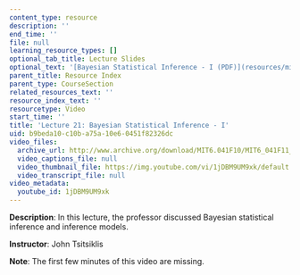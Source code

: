 ```yaml
---
content_type: resource
description: ''
end_time: ''
file: null
learning_resource_types: []
optional_tab_title: Lecture Slides
optional_text: '[Bayesian Statistical Inference - I (PDF)](resources/mit6_041scf13_l21)'
parent_title: Resource Index
parent_type: CourseSection
related_resources_text: ''
resource_index_text: ''
resourcetype: Video
start_time: ''
title: 'Lecture 21: Bayesian Statistical Inference - I'
uid: b9beda10-c10b-a75a-10e6-0451f82326dc
video_files:
  archive_url: http://www.archive.org/download/MIT6.041F10/MIT6_041F11_lec21_300k.mp4
  video_captions_file: null
  video_thumbnail_file: https://img.youtube.com/vi/1jDBM9UM9xk/default.jpg
  video_transcript_file: null
video_metadata:
  youtube_id: 1jDBM9UM9xk
---
```


**Description**: In this lecture, the professor discussed Bayesian statistical inference and inference models.

**Instructor**: John Tsitsiklis

**Note**: The first few minutes of this video are missing.